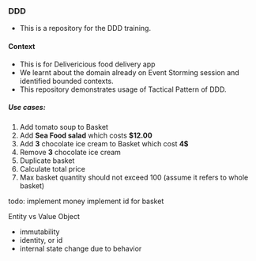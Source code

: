 ### DDD 

- This is a repository for the DDD training.

#### Context
- This is for Delivericious food delivery app
- We learnt about the domain already on Event Storming session and identified bounded contexts. 
- This repository demonstrates usage of Tactical Pattern of DDD. 

##### Use cases: 
1. Add  tomato soup to Basket
2. Add **Sea Food salad** which costs **$12.00**
3. Add **3** chocolate ice cream to Basket which cost **4$** 
4. Remove **3** chocolate ice cream
5. Duplicate basket
6. Calculate total price
7. Max basket quantity should not exceed 100 (assume it refers to whole basket)

todo:
implement money
implement id for basket

Entity vs Value Object
- immutability
- identity, or id
- internal state change due to behavior

